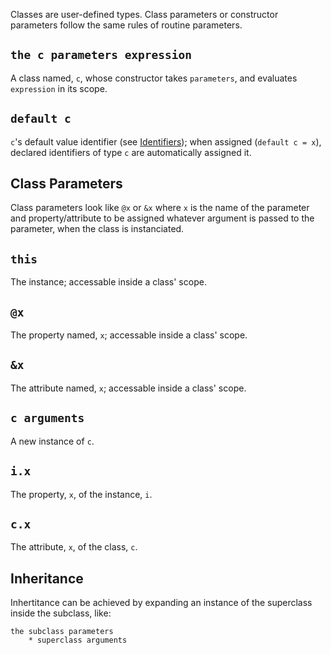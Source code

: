 Classes are user-defined types. Class parameters or constructor parameters follow the same rules of routine parameters.

## `the c parameters expression`
A class named, `c`, whose constructor takes `parameters`, and evaluates `expression` in its scope.

## `default c`
`c`'s default value identifier (see [Identifiers](#identifiers)); when assigned (`default c = x`), declared identifiers of type `c` are automatically assigned it.

## Class Parameters
Class parameters look like `@x` or `&x` where `x` is the name of the parameter and property/attribute to be assigned whatever argument is passed to the parameter, when the class is instanciated.

## `this`
The instance; accessable inside a class' scope.

## `@x`
The property named, `x`; accessable inside a class' scope.

## `&x`
The attribute named, `x`; accessable inside a class' scope.

## `c arguments`
A new instance of `c`.

## `i.x`
The property, `x`, of the instance, `i`.

## `c.x`
The attribute, `x`, of the class, `c`.

## Inheritance
Inhertitance can be achieved by expanding an instance of the superclass inside the subclass, like:

```
the subclass parameters
	* superclass arguments
```
